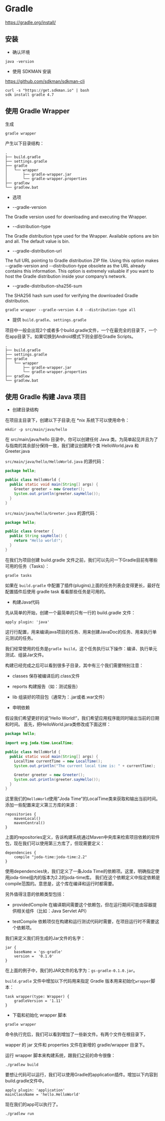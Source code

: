 # Gradle

https://gradle.org/install/

## 安装

* 确认环境

```shell
java -version
```

* 使用 SDKMAN 安装

https://github.com/sdkman/sdkman-cli

```shell
curl -s "https://get.sdkman.io" | bash 
sdk install gradle 4.7
```

## 使用 Gradle Wrapper

生成

```shell
gradle wrapper
```

产生以下目录结构：
```text
.
├── build.gradle
├── settings.gradle
├── gradle
│   └── wrapper
│       ├── gradle-wrapper.jar
│       └── gradle-wrapper.properties
├── gradlew
└── gradlew.bat
```

* 选项

- --gradle-version

The Gradle version used for downloading and executing the Wrapper.

- --distribution-type

The Gradle distribution type used for the Wrapper. Available options are bin and all. The default value is bin.

- --gradle-distribution-url

The full URL pointing to Gradle distribution ZIP file. Using this option makes --gradle-version and --distribution-type obsolete as the URL already contains this information. This option is extremely valuable if you want to host the Gradle distribution inside your company’s network.

- --gradle-distribution-sha256-sum

The SHA256 hash sum used for verifying the downloaded Gradle distribution.

```shell
gradle wrapper --gradle-version 4.0 --distribution-type all
```

* 提供 `build.gradle`、`settings.gradle`

项目中一般会出现2个或者多个build.gradle文件，一个在最完全的目录下，一个在app目录下。如果切换到Android模式下则全部在Gradle Scripts。

```text
.
├── build.gradle
├── settings.gradle
├── gradle
│   └── wrapper
│       ├── gradle-wrapper.jar
│       └── gradle-wrapper.properties
├── gradlew
└── gradlew.bat
```

## 使用 Gradle 构建 Java 项目

* 创建目录结构

在项目主目录下，创建以下子目录;在 *nix 系统下可以使用命令：

```shell
mkdir -p src/main/java/hello
```

在 src/main/java/hello 目录中，你可以创建任何 Java 类。为简单起见并且为了与指南的其余部分保持一致，我们建议创建两个类 HelloWorld.java 和 Greeter.java

`src/main/java/hello/HelloWorld.java` 的源代码：

```java
package hello;

public class HelloWorld {
  public static void main(String[] args) {
    Greeter greeter = new Greeter();
    System.out.println(greeter.sayHello());
  }
}
```

`src/main/java/hello/Greeter.java` 的源代码：

```java
package hello;

public class Greeter {
  public String sayHello() {
    return "Hello world!";
  }
}
```

在我们为项目创建 build.gradle 文件之前，我们可以先问一下Gradle目前有哪些可用的任务（Tasks）：

```shell
gradle tasks
```

如果在 `build.gradle` 中配置了插件(plugins)上面的任务列表会变得更长，最好在配置插件后使用 gradle task 看看那些任务是可用的。

* 构建Java代码

先从简单的开始，创建一个最简单的只有一行的 build.gradle 文件：
```text
apply plugin: 'java'
```

这行行配置，用来编译java项目的任务、用来创建JavaDoc的任务、用来执行单元测试的任务。

我们经常使用的任务是`gradle build`，这个任务执行以下操作：编译、执行单元测试、组装Jar文件。

构建已经完成之后可以看到很多子目录，其中有三个我们需要特别注意：

- classes
保存被编译后的.class文件

- reports
构建报告（如：测试报告）

- lib
组装好的项目包（通常为：.jar或者.war文件）

* 申明依赖

假设我们希望更好的说”Hello World!”，我们希望应用程序能同时输出当前的日期和时间。
首先，把HelloWorld.jara类修改成下面这样：
```java
package hello;
 
import org.joda.time.LocalTime;
 
public class HelloWorld {
  public static void main(String[] args) {
    LocalTime currentTime = new LocalTime();
    System.out.println("The current local time is: " + currentTime);

    Greeter greeter = new Greeter();
    System.out.println(greeter.sayHello());
  }
}
```
这里我们的`HelloWorld`使用”Joda Time”的LocalTime类来获取和输出当前时间。
添加一些配置来定义第三方库的来源：
```text
repositories {
    mavenLocal()
    mavenCentral()
}
```
上面的repositories定义，告诉构建系统通过Maven中央库来检索项目依赖的软件包，现在我们可以使用第三方库了，但现需要定义：
```text
dependencies {
    compile "joda-time:joda-time:2.2"
}
```
使用dependencies块，我们定义了一条Joda Time的依赖项。这里，明确指定使用joda-time组内的版本为2.2的joda-time库。
我们在这个依赖定义中指定依赖是compile范围的。意思是，这个库在编译和运行时都需要。

另外值得注意的依赖类型包括：

- providedCompile
在编译期间需要这个依赖包，但在运行期间可能由容器提供相关组件（比如：Java Servlet API）

- testCompile
依赖项仅在构建和运行测试代码时需要，在项目运行时不需要这个依赖项。

我们来定义我们将生成的Jar文件的名字：
```text
jar {
    baseName = 'gs-gradle'
    version =  '0.1.0'
}
```
在上面的例子中，我们的JAR文件的名字为：`gs-gradle-0.1.0.jar`。

`build.gradle` 文件中增加以下代码用来指定 Gradle 版本用来初始化`wrapper`脚本：
```text
task wrapper(type: Wrapper) {
    gradleVersion = '1.11'
}
```

* 下载和初始化 wrapper 脚本
```text
gradle wrapper
```
命令执行完后，我们可以看到增加了一些新文件。有两个文件在根目录下，

wapper 的 jar 文件和 properties 文件在新增的 gradle/wrapper 目录下。

运行 wrapper 脚本来构建系统，跟我们之前的命令很像：
```shell
./gradlew build
```

要想让代码可以运行，我们可以使用Gradle的application插件。增加以下内容到build.gradle文件中。

```text
apply plugin: 'application'
mainClassName = 'hello.HelloWorld'
```
现在我们的app可以执行了。
```shell
./gradlew run
```
